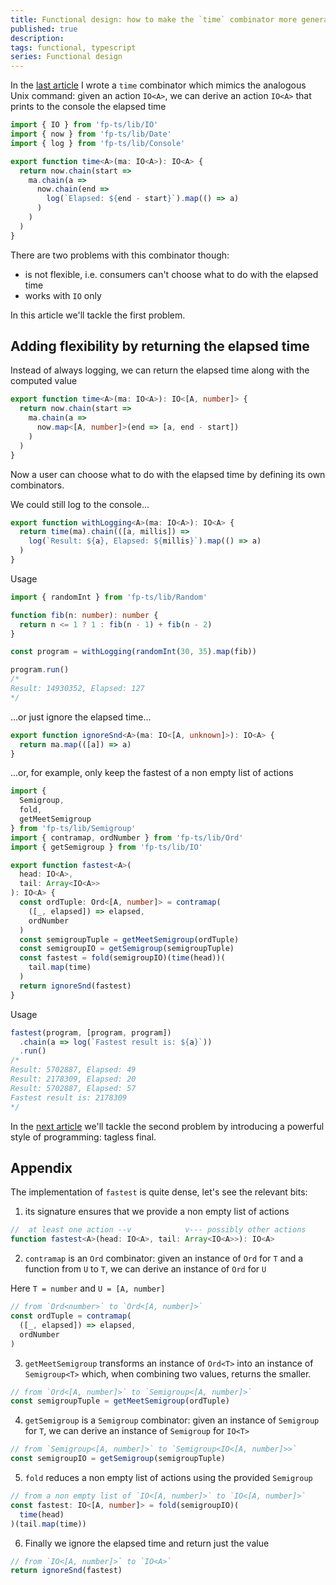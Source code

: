 ```yaml
---
title: Functional design: how to make the `time` combinator more general
published: true
description:
tags: functional, typescript
series: Functional design
---
```


In the [last article](https://dev.to/gcanti/functional-design-combinators-14pn) I wrote a `time` combinator which mimics the analogous Unix command: given an action `IO<A>`, we can derive an action `IO<A>` that prints to the console the elapsed time

```ts
import { IO } from 'fp-ts/lib/IO'
import { now } from 'fp-ts/lib/Date'
import { log } from 'fp-ts/lib/Console'

export function time<A>(ma: IO<A>): IO<A> {
  return now.chain(start =>
    ma.chain(a =>
      now.chain(end =>
        log(`Elapsed: ${end - start}`).map(() => a)
      )
    )
  )
}
```

There are two problems with this combinator though:

- is not flexible, i.e. consumers can't choose what to do with the elapsed time
- works with `IO` only

In this article we'll tackle the first problem.

## Adding flexibility by returning the elapsed time

Instead of always logging, we can return the elapsed time along with the computed value

```ts
export function time<A>(ma: IO<A>): IO<[A, number]> {
  return now.chain(start =>
    ma.chain(a =>
      now.map<[A, number]>(end => [a, end - start])
    )
  )
}
```

Now a user can choose what to do with the elapsed time by defining its own combinators.

We could still log to the console...

```ts
export function withLogging<A>(ma: IO<A>): IO<A> {
  return time(ma).chain(([a, millis]) =>
    log(`Result: ${a}, Elapsed: ${millis}`).map(() => a)
  )
}
```

Usage

```ts
import { randomInt } from 'fp-ts/lib/Random'

function fib(n: number): number {
  return n <= 1 ? 1 : fib(n - 1) + fib(n - 2)
}

const program = withLogging(randomInt(30, 35).map(fib))

program.run()
/*
Result: 14930352, Elapsed: 127
*/
```

...or just ignore the elapsed time...

```ts
export function ignoreSnd<A>(ma: IO<[A, unknown]>): IO<A> {
  return ma.map(([a]) => a)
}
```

...or, for example, only keep the fastest of a non empty list of actions

```ts
import {
  Semigroup,
  fold,
  getMeetSemigroup
} from 'fp-ts/lib/Semigroup'
import { contramap, ordNumber } from 'fp-ts/lib/Ord'
import { getSemigroup } from 'fp-ts/lib/IO'

export function fastest<A>(
  head: IO<A>,
  tail: Array<IO<A>>
): IO<A> {
  const ordTuple: Ord<[A, number]> = contramap(
    ([_, elapsed]) => elapsed,
    ordNumber
  )
  const semigroupTuple = getMeetSemigroup(ordTuple)
  const semigroupIO = getSemigroup(semigroupTuple)
  const fastest = fold(semigroupIO)(time(head))(
    tail.map(time)
  )
  return ignoreSnd(fastest)
}
```

Usage

```ts
fastest(program, [program, program])
  .chain(a => log(`Fastest result is: ${a}`))
  .run()
/*
Result: 5702887, Elapsed: 49
Result: 2178309, Elapsed: 20
Result: 5702887, Elapsed: 57
Fastest result is: 2178309
*/
```

In the [next article](https://dev.to/gcanti/functional-design-tagless-final-332k) we'll tackle the second problem by introducing a powerful style of programming: tagless final.

## Appendix

The implementation of `fastest` is quite dense, let's see the relevant bits:

1. its signature ensures that we provide a non empty list of actions

```ts
//  at least one action --v            v--- possibly other actions
function fastest<A>(head: IO<A>, tail: Array<IO<A>>): IO<A>
```

2. `contramap` is an `Ord` combinator: given an instance of `Ord` for `T` and a function from `U` to `T`, we can derive an instance of `Ord` for `U`

Here `T = number` and `U = [A, number]`

```ts
// from `Ord<number>` to `Ord<[A, number]>`
const ordTuple = contramap(
  ([_, elapsed]) => elapsed,
  ordNumber
)
```

3. `getMeetSemigroup` transforms an instance of `Ord<T>` into an instance of `Semigroup<T>` which, when combining two values, returns the smaller.

```ts
// from `Ord<[A, number]>` to `Semigroup<[A, number]>`
const semigroupTuple = getMeetSemigroup(ordTuple)
```

4. `getSemigroup` is a `Semigroup` combinator: given an instance of `Semigroup` for `T`, we can derive an instance of `Semigroup` for `IO<T>`

```ts
// from `Semigroup<[A, number]>` to `Semigroup<IO<[A, number]>>`
const semigroupIO = getSemigroup(semigroupTuple)
```

5. `fold` reduces a non empty list of actions using the provided `Semigroup`

```ts
// from a non empty list of `IO<[A, number]>` to `IO<[A, number]>`
const fastest: IO<[A, number]> = fold(semigroupIO)(
  time(head)
)(tail.map(time))
```

6. Finally we ignore the elapsed time and return just the value

```ts
// from `IO<[A, number]>` to `IO<A>`
return ignoreSnd(fastest)
```
